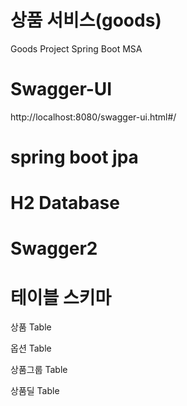 # 상품 서비스(goods)
Goods Project Spring Boot MSA

# Swagger-UI
http://localhost:8080/swagger-ui.html#/

# spring boot jpa
# H2 Database
# Swagger2

# 테이블 스키마
상품 Table

옵션 Table

상품그룹 Table

상품딜 Table


